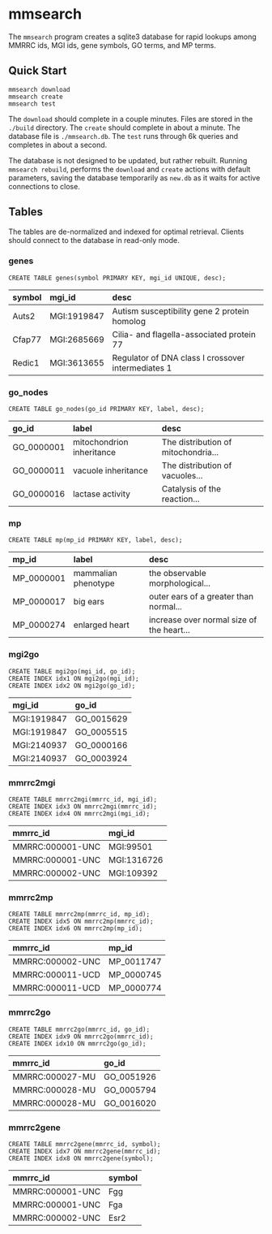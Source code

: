mmsearch
========

The `mmsearch` program creates a sqlite3 database for rapid lookups among MMRRC
ids, MGI ids, gene symbols, GO terms, and MP terms.

## Quick Start ##

```
mmsearch download
mmsearch create
mmsearch test
```

The `download` should complete in a couple minutes. Files are stored in the
`./build` directory. The `create` should complete in about a minute. The
database file is `./mmsearch.db`. The `test` runs through 6k queries and
completes in about a second.

The database is not designed to be updated, but rather rebuilt. Running
`mmsearch rebuild`, performs the `download` and `create` actions with default
parameters, saving the database temporarily as `new.db` as it waits for active
connections to close.

## Tables ##

The tables are de-normalized and indexed for optimal retrieval. Clients should
connect to the database in read-only mode.

### genes

```
CREATE TABLE genes(symbol PRIMARY KEY, mgi_id UNIQUE, desc);
```

| symbol | mgi_id      | desc
|:-------|:------------|:---------------------------------------------------
| Auts2  | MGI:1919847 | Autism susceptibility gene 2 protein homolog
| Cfap77 | MGI:2685669 | Cilia- and flagella-associated protein 77
| Redic1 | MGI:3613655 | Regulator of DNA class I crossover intermediates 1

### go_nodes

```
CREATE TABLE go_nodes(go_id PRIMARY KEY, label, desc);
```

| go_id      | label                     | desc
|:-----------|:--------------------------|:-----------------------------------
| GO_0000001 | mitochondrion inheritance | The distribution of mitochondria...
| GO_0000011 | vacuole inheritance       | The distribution of vacuoles...
| GO_0000016 | lactase activity          | Catalysis of the reaction...

### mp

```
CREATE TABLE mp(mp_id PRIMARY KEY, label, desc);
```

| mp_id      | label               | desc
|:-----------|:--------------------|:-----------------------------------------
| MP_0000001 | mammalian phenotype | the observable morphological...
| MP_0000017 | big ears            | outer ears of a greater than normal...
| MP_0000274 | enlarged heart      | increase over normal size of the heart...

### mgi2go

```
CREATE TABLE mgi2go(mgi_id, go_id);
CREATE INDEX idx1 ON mgi2go(mgi_id);
CREATE INDEX idx2 ON mgi2go(go_id);
```

| mgi_id      | go_id
|:------------|:----------
| MGI:1919847 | GO_0015629
| MGI:1919847 | GO_0005515
| MGI:2140937 | GO_0000166
| MGI:2140937 | GO_0003924

### mmrrc2mgi

```
CREATE TABLE mmrrc2mgi(mmrrc_id, mgi_id);
CREATE INDEX idx3 ON mmrrc2mgi(mmrrc_id);
CREATE INDEX idx4 ON mmrrc2mgi(mgi_id);
```

| mmrrc_id         | mgi_id
|:-----------------|:-----------
| MMRRC:000001-UNC | MGI:99501
| MMRRC:000001-UNC | MGI:1316726
| MMRRC:000002-UNC | MGI:109392

### mmrrc2mp

```
CREATE TABLE mmrrc2mp(mmrrc_id, mp_id);
CREATE INDEX idx5 ON mmrrc2mp(mmrrc_id);
CREATE INDEX idx6 ON mmrrc2mp(mp_id);
```

| mmrrc_id         | mp_id
|:-----------------|:----------
| MMRRC:000002-UNC | MP_0011747
| MMRRC:000011-UCD | MP_0000745
| MMRRC:000011-UCD | MP_0000774

### mmrrc2go

```
CREATE TABLE mmrrc2go(mmrrc_id, go_id);
CREATE INDEX idx9 ON mmrrc2go(mmrrc_id);
CREATE INDEX idx10 ON mmrrc2go(go_id);
```

| mmrrc_id         | go_id
|:-----------------|:----------
| MMRRC:000027-MU  | GO_0051926
| MMRRC:000028-MU  | GO_0005794
| MMRRC:000028-MU  | GO_0016020

### mmrrc2gene

```
CREATE TABLE mmrrc2gene(mmrrc_id, symbol);
CREATE INDEX idx7 ON mmrrc2gene(mmrrc_id);
CREATE INDEX idx8 ON mmrrc2gene(symbol);
```

| mmrrc_id         | symbol
|:-----------------|:------------
| MMRRC:000001-UNC | Fgg
| MMRRC:000001-UNC | Fga
| MMRRC:000002-UNC | Esr2
